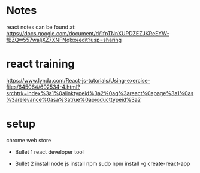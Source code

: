 # Notes
react notes can be found at: https://docs.google.com/document/d/1fpTNnXUPDZEZJKReEYW-fBZQw557waljXZ7XNFNqlxo/edit?usp=sharing

# react training
https://www.lynda.com/React-js-tutorials/Using-exercise-files/645064/692534-4.html?srchtrk=index%3a1%0alinktypeid%3a2%0aq%3areact%0apage%3a1%0as%3arelevance%0asa%3atrue%0aproducttypeid%3a2

# setup
chrome web store
* Bullet 1 react developer tool

* Bullet 2 install node js
install npm
sudo npm install -g create-react-app
